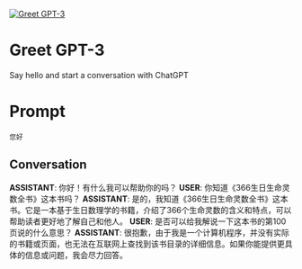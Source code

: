 
[![Greet GPT-3](https://flow-prompt-covers.s3.us-west-1.amazonaws.com/icon/realistic/real_3.png)]()
# Greet GPT-3 
Say hello and start a conversation with ChatGPT

# Prompt

```
您好
```

## Conversation

**ASSISTANT**: 你好！有什么我可以帮助你的吗？
**USER**: 你知道《366生日生命灵数全书》这本书吗？
**ASSISTANT**: 是的，我知道《366生日生命灵数全书》这本书。它是一本基于生日数理学的书籍，介绍了366个生命灵数的含义和特点，可以帮助读者更好地了解自己和他人。
**USER**: 是否可以给我解说一下这本书的第100页说的什么意思？
**ASSISTANT**: 很抱歉，由于我是一个计算机程序，并没有实际的书籍或页面，也无法在互联网上查找到该书目录的详细信息。如果你能提供更具体的信息或问题，我会尽力回答。


